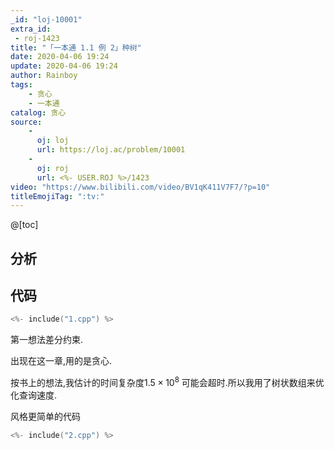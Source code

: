 ```yaml
---
_id: "loj-10001"
extra_id: 
 - roj-1423
title: "「一本通 1.1 例 2」种树"
date: 2020-04-06 19:24
update: 2020-04-06 19:24
author: Rainboy
tags:
    - 贪心
    - 一本通
catalog: 贪心
source: 
    - 
      oj: loj
      url: https://loj.ac/problem/10001
    - 
      oj: roj
      url: <%- USER.ROJ %>/1423
video: "https://www.bilibili.com/video/BV1qK411V7F7/?p=10"
titleEmojiTag: ":tv:"
---
```



@[toc]
## 分析



## 代码

```c
<%- include("1.cpp") %>
```

第一想法差分约束.

出现在这一章,用的是贪心.

按书上的想法,我估计的时间复杂度$1.5 \times 10^8$ 可能会超时.所以我用了树状数组来优化查询速度.

风格更简单的代码

```c
<%- include("2.cpp") %>
```
